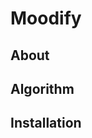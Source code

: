 # Moodify
## About

## Algorithm
## Installation


<!--stackedit_data:
eyJoaXN0b3J5IjpbLTQ2NjY3ODg4Nl19
-->